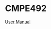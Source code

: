 # CMPE492
[User Manual](https://github.com/user-attachments/files/17691453/CMPE492.-.User.Manual.pdf)
